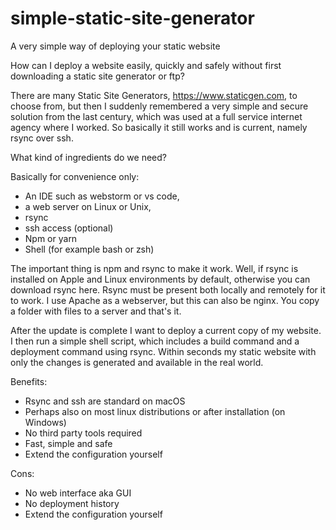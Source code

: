 # simple-static-site-generator
A very simple way of deploying your static website

How can I deploy a website easily, quickly and safely without first downloading a static site generator or ftp?

There are many Static Site Generators, https://www.staticgen.com,
to choose from, but then I suddenly remembered a very simple and secure solution from the last century, which was used at a full service internet agency where I worked. So basically it still works and is current, namely rsync over ssh.

What kind of ingredients do we need?

Basically for convenience only:
* An IDE such as webstorm or vs code,
* a web server on Linux or Unix,
* rsync
* ssh access (optional)
* Npm or yarn
* Shell (for example bash or zsh)

The important thing is npm and rsync to make it work. Well, if rsync is installed on Apple and Linux environments by default, otherwise you can download rsync here. Rsync must be present both locally and remotely for it to work. I use Apache as a webserver, but this can also be nginx. You copy a folder with files to a server and that's it.


After the update is complete I want to deploy a current copy of my website. I then run a simple shell script, which includes a build command and a deployment command using rsync.
Within seconds my static website with only the changes is generated and available in the real world.

Benefits:
- Rsync and ssh are standard on macOS
- Perhaps also on most linux distributions or after installation (on Windows)
- No third party tools required
- Fast, simple and safe
- Extend the configuration yourself

Cons:
- No web interface aka GUI
- No deployment history
- Extend the configuration yourself
